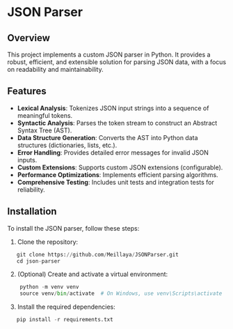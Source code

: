 # JSON Parser

## Overview

This project implements a custom JSON parser in Python. It provides a robust, efficient, and extensible solution for parsing JSON data, with a focus on readability and maintainability.

## Features

- **Lexical Analysis**: Tokenizes JSON input strings into a sequence of meaningful tokens.
- **Syntactic Analysis**: Parses the token stream to construct an Abstract Syntax Tree (AST).
- **Data Structure Generation**: Converts the AST into Python data structures (dictionaries, lists, etc.).
- **Error Handling**: Provides detailed error messages for invalid JSON inputs.
- **Custom Extensions**: Supports custom JSON extensions (configurable).
- **Performance Optimizations**: Implements efficient parsing algorithms.
- **Comprehensive Testing**: Includes unit tests and integration tests for reliability.

## Installation

To install the JSON parser, follow these steps:

1. Clone the repository:

``` python
   git clone https://github.com/Meillaya/JSONParser.git 
   cd json-parser
```

2. (Optional) Create and activate a virtual environment:

```python
    python -m venv venv
    source venv/bin/activate  # On Windows, use venv\Scripts\activate
```

3. Install the required dependencies:

```python
   pip install -r requirements.txt
```

